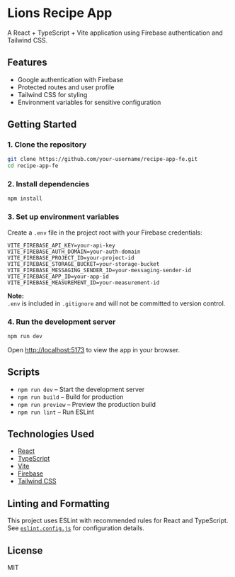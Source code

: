 # Lions Recipe App

A React + TypeScript + Vite application using Firebase authentication and Tailwind CSS.

## Features

- Google authentication with Firebase
- Protected routes and user profile
- Tailwind CSS for styling
- Environment variables for sensitive configuration

## Getting Started

### 1. Clone the repository

```sh
git clone https://github.com/your-username/recipe-app-fe.git
cd recipe-app-fe
```

### 2. Install dependencies

```sh
npm install
```

### 3. Set up environment variables

Create a `.env` file in the project root with your Firebase credentials:

```
VITE_FIREBASE_API_KEY=your-api-key
VITE_FIREBASE_AUTH_DOMAIN=your-auth-domain
VITE_FIREBASE_PROJECT_ID=your-project-id
VITE_FIREBASE_STORAGE_BUCKET=your-storage-bucket
VITE_FIREBASE_MESSAGING_SENDER_ID=your-messaging-sender-id
VITE_FIREBASE_APP_ID=your-app-id
VITE_FIREBASE_MEASUREMENT_ID=your-measurement-id
```

**Note:**  
`.env` is included in `.gitignore` and will not be committed to version control.

### 4. Run the development server

```sh
npm run dev
```

Open [http://localhost:5173](http://localhost:5173) to view the app in your browser.

## Scripts

- `npm run dev` – Start the development server
- `npm run build` – Build for production
- `npm run preview` – Preview the production build
- `npm run lint` – Run ESLint

## Technologies Used

- [React](https://react.dev/)
- [TypeScript](https://www.typescriptlang.org/)
- [Vite](https://vitejs.dev/)
- [Firebase](https://firebase.google.com/)
- [Tailwind CSS](https://tailwindcss.com/)

## Linting and Formatting

This project uses ESLint with recommended rules for React and TypeScript.  
See [`eslint.config.js`](eslint.config.js) for configuration details.

## License

MIT